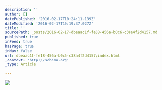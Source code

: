 ```yaml
---
description: ''
author: []
datePublished: '2016-02-17T10:24:11.139Z'
dateModified: '2016-02-17T10:19:37.027Z'
title: ''
sourcePath: _posts/2016-02-17-dbeaac1f-fe18-456a-b0c6-c38a4f2d4157.md
published: true
inFeed: true
hasPage: true
inNav: false
url: dbeaac1f-fe18-456a-b0c6-c38a4f2d4157/index.html
_context: 'http://schema.org'
_type: Article

---
```

![](https://the-grid-user-content.s3-us-west-2.amazonaws.com/3033668c-942a-41f7-8906-cbfd79de4ac6.JPG)